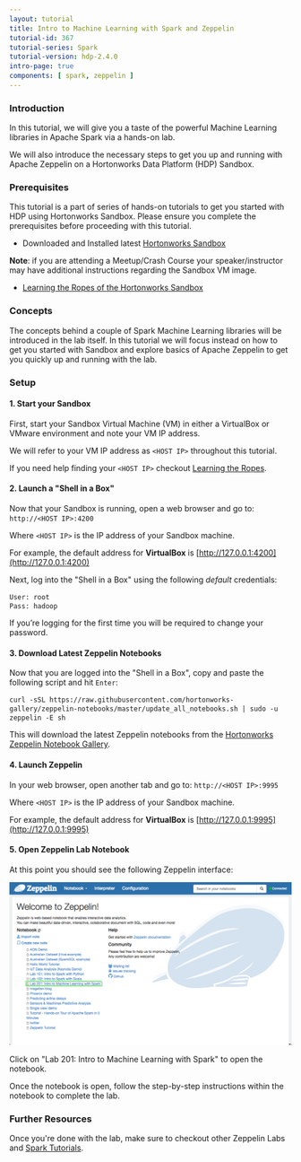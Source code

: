 ```yaml
---
layout: tutorial
title: Intro to Machine Learning with Spark and Zeppelin
tutorial-id: 367
tutorial-series: Spark
tutorial-version: hdp-2.4.0
intro-page: true
components: [ spark, zeppelin ]
---
```


### Introduction

In this tutorial, we will give you a taste of the powerful Machine Learning libraries in Apache Spark via a hands-on lab.

We will also introduce the necessary steps to get you up and running with Apache Zeppelin on a Hortonworks Data Platform (HDP) Sandbox.

### Prerequisites

This tutorial is a part of series of hands-on tutorials to get you started with HDP using Hortonworks Sandbox. Please ensure you complete the prerequisites before proceeding with this tutorial.

*   Downloaded and Installed latest [Hortonworks Sandbox](http://hortonworks.com/products/hortonworks-sandbox/#install)

**Note**: if you are attending a Meetup/Crash Course your speaker/instructor may have additional instructions regarding the Sandbox VM image.

*   [Learning the Ropes of the Hortonworks Sandbox](http://hortonworks.com/hadoop-tutorial/learning-the-ropes-of-the-hortonworks-sandbox/)

### Concepts

The concepts behind a couple of Spark Machine Learning libraries will be introduced in the lab itself. In this tutorial we will focus instead on how to get you started with Sandbox and explore basics of Apache Zeppelin to get you quickly up and running with the lab.

### Setup

#### 1. Start your Sandbox

First, start your Sandbox Virtual Machine (VM) in either a VirtualBox or VMware environment and note your VM IP address.

We will refer to your VM IP address as `<HOST IP>` throughout this tutorial.

If you need help finding your `<HOST IP>` checkout [Learning the Ropes](http://hortonworks.com/hadoop-tutorial/learning-the-ropes-of-the-hortonworks-sandbox/#learn-host-address-environment).

#### 2. Launch a "Shell in a Box"

Now that your Sandbox is running, open a web browser and go to: `http://<HOST IP>:4200`

Where `<HOST IP>` is the IP address of your Sandbox machine.

For example, the default address for **VirtualBox** is [http://127.0.0.1:4200](http://127.0.0.1:4200)

Next, log into the "Shell in a Box" using the following *default* credentials:

~~~
User: root
Pass: hadoop
~~~

If you’re logging for the first time you will be required to change your password.

#### 3. Download Latest Zeppelin Notebooks

Now that you are logged into the "Shell in a Box", copy and paste the following script and hit `Enter`:

~~~
curl -sSL https://raw.githubusercontent.com/hortonworks-gallery/zeppelin-notebooks/master/update_all_notebooks.sh | sudo -u zeppelin -E sh
~~~

This will download the latest Zeppelin notebooks from the [Hortonworks Zeppelin Notebook Gallery](https://github.com/hortonworks-gallery/zeppelin-notebooks).

#### 4. Launch Zeppelin

In your web browser, open another tab and go to: `http://<HOST IP>:9995`

Where `<HOST IP>` is the IP address of your Sandbox machine.

For example, the default address for **VirtualBox** is [http://127.0.0.1:9995](http://127.0.0.1:9995)

#### 5. Open Zeppelin Lab Notebook

At this point you should see the following Zeppelin interface:

![](/assets/intro-to-ml-with-spark-and-zeppelin/zeppelin-screenshot1.png)

Click on "Lab 201: Intro to Machine Learning with Spark" to open the notebook.

Once the notebook is open, follow the step-by-step instructions within the notebook to complete the lab.

### Further Resources

Once you're done with the lab, make sure to checkout other Zeppelin Labs and [Spark Tutorials](http://hortonworks.com/hadoop/spark/#tutorials).
